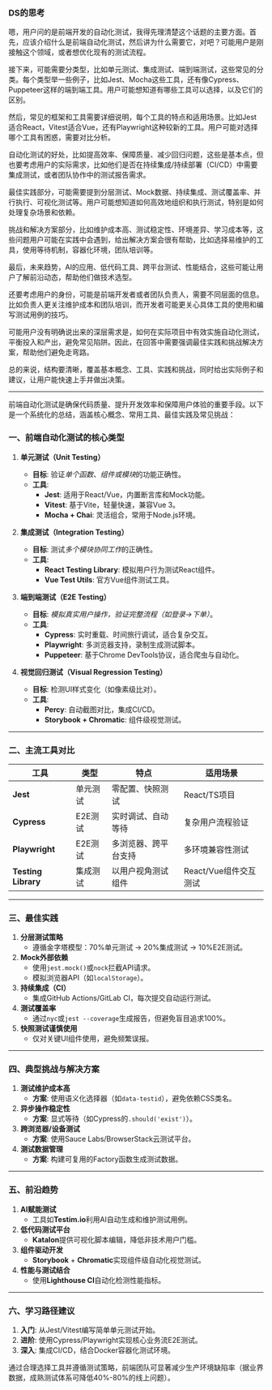 ### DS的思考
嗯，用户问的是前端开发的自动化测试，我得先理清楚这个话题的主要方面。首先，应该介绍什么是前端自动化测试，然后讲为什么需要它，对吧？可能用户是刚接触这个领域，或者想优化现有的测试流程。

接下来，可能需要分类型，比如单元测试、集成测试、端到端测试，这些常见的分类。每个类型举一些例子，比如Jest、Mocha这些工具，还有像Cypress、Puppeteer这样的端到端工具。用户可能想知道有哪些工具可以选择，以及它们的区别。

然后，常见的框架和工具需要详细说明，每个工具的特点和适用场景。比如Jest适合React，Vitest适合Vue，还有Playwright这种较新的工具。用户可能对选择哪个工具有困惑，需要对比分析。

自动化测试的好处，比如提高效率、保障质量、减少回归问题，这些是基本点，但也要考虑用户的实际需求，比如他们是否在持续集成/持续部署（CI/CD）中需要集成测试，或者团队协作中的测试报告需求。

最佳实践部分，可能需要提到分层测试、Mock数据、持续集成、测试覆盖率、并行执行、可视化测试等。用户可能想知道如何高效地组织和执行测试，特别是如何处理复杂场景和依赖。

挑战和解决方案部分，比如维护成本高、测试稳定性、环境差异、学习成本等，这些问题用户可能在实践中会遇到，给出解决方案会很有帮助，比如选择易维护的工具，使用等待机制，容器化环境，团队培训等。

最后，未来趋势，AI的应用、低代码工具、跨平台测试、性能结合，这些可能让用户了解前沿动态，帮助他们做技术选型。

还要考虑用户的身份，可能是前端开发者或者团队负责人，需要不同层面的信息。比如负责人更关注维护成本和团队培训，而开发者可能更关心具体工具的使用和编写测试用例的技巧。

可能用户没有明确说出来的深层需求是，如何在实际项目中有效实施自动化测试，平衡投入和产出，避免常见陷阱。因此，在回答中需要强调最佳实践和挑战解决方案，帮助他们避免走弯路。

总的来说，结构要清晰，覆盖基本概念、工具、实践和挑战，同时给出实际例子和建议，让用户能快速上手并做出决策。

---

前端自动化测试是确保代码质量、提升开发效率和保障用户体验的重要手段。以下是一个系统化的总结，涵盖核心概念、常用工具、最佳实践及常见挑战：


### **一、前端自动化测试的核心类型**
1. **单元测试（Unit Testing）**
   - **目标**: 验证*单个函数、组件或模块*的功能正确性。
   - **工具**: 
     - **Jest**: 适用于React/Vue，内置断言库和Mock功能。
     - **Vitest**: 基于Vite，轻量快速，兼容Vue 3。
     - **Mocha + Chai**: 灵活组合，常用于Node.js环境。

2. **集成测试（Integration Testing）**
   - **目标**: 测试*多个模块协同工作*的正确性。
   - **工具**: 
     - **React Testing Library**: 模拟用户行为测试React组件。
     - **Vue Test Utils**: 官方Vue组件测试工具。

3. **端到端测试（E2E Testing）**
   - **目标**: *模拟真实用户操作，验证完整流程（如登录→下单）*。
   - **工具**: 
     - **Cypress**: 实时重载、时间旅行调试，适合复杂交互。
     - **Playwright**: 多浏览器支持，录制生成测试脚本。
     - **Puppeteer**: 基于Chrome DevTools协议，适合爬虫与自动化。

4. **视觉回归测试（Visual Regression Testing）**
   - **目标**: 检测UI样式变化（如像素级比对）。
   - **工具**: 
     - **Percy**: 自动截图对比，集成CI/CD。
     - **Storybook + Chromatic**: 组件级视觉测试。

---

### **二、主流工具对比**
| 工具          | 类型       | 特点                          | 适用场景               |
|---------------|------------|-------------------------------|------------------------|
| **Jest**      | 单元测试   | 零配置、快照测试              | React/TS项目           |
| **Cypress**   | E2E测试    | 实时调试、自动等待            | 复杂用户流程验证       |
| **Playwright**| E2E测试    | 多浏览器、跨平台支持          | 多环境兼容性测试       |
| **Testing Library** | 集成测试 | 以用户视角测试组件          | React/Vue组件交互测试  |

---

### **三、最佳实践**
1. **分层测试策略** 
   - 遵循金字塔模型：70%单元测试 → 20%集成测试 → 10%E2E测试。
2. **Mock外部依赖**
   - 使用`jest.mock()`或`nock`拦截API请求。
   - 模拟浏览器API（如`localStorage`）。
3. **持续集成（CI）**
   - 集成GitHub Actions/GitLab CI，每次提交自动运行测试。
4. **测试覆盖率**
   - 通过`nyc`或`jest --coverage`生成报告，但避免盲目追求100%。
5. **快照测试谨慎使用**
   - 仅对关键UI组件使用，避免频繁误报。

---

### **四、典型挑战与解决方案**
1. **测试维护成本高**
   - **方案**: 使用语义化选择器（如`data-testid`），避免依赖CSS类名。
2. **异步操作稳定性**
   - **方案**: 显式等待（如Cypress的`.should('exist')`）。
3. **跨浏览器/设备测试**
   - **方案**: 使用Sauce Labs/BrowserStack云测试平台。
4. **测试数据管理**
   - **方案**: 构建可复用的Factory函数生成测试数据。

---

### **五、前沿趋势**
1. **AI赋能测试**
   - 工具如**Testim.io**利用AI自动生成和维护测试用例。
2. **低代码测试平台**
   - **Katalon**提供可视化脚本编辑，降低非技术用户门槛。
3. **组件驱动开发**
   - **Storybook** + **Chromatic**实现组件级自动化视觉测试。
4. **性能与测试结合**
   - 使用**Lighthouse CI**自动化检测性能指标。

---

### **六、学习路径建议**
1. **入门**: 从Jest/Vitest编写简单单元测试开始。
2. **进阶**: 使用Cypress/Playwright实现核心业务流E2E测试。
3. **深入**: 集成CI/CD，结合Docker容器化测试环境。

通过合理选择工具并遵循测试策略，前端团队可显著减少生产环境缺陷率（据业界数据，成熟测试体系可降低40%-80%的线上问题）。